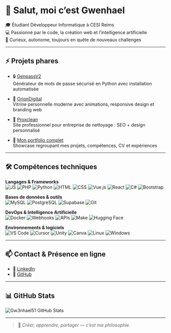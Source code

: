 # 👋 Salut, moi c’est Gwenhael

🎓 Étudiant Développeur Informatique à CESI Reims  
💻 Passionné par le code, la création web et l’intelligence artificielle  
🚀 Curieux, autonome, toujours en quête de nouveaux challenges

---

## ⚡ Projets phares

- 🔒 [GenpassV2](https://github.com/Gw3nhael51/GenpassV2)  
  Générateur de mots de passe sécurisé en Python avec installation automatisée

- 🤖 [OrionDigital](https://oriondigital.tech)  
  Vitrine personnelle moderne avec animations, responsive design et branding web

- 🧼 [Proxclean](https://proxclean.fr)  
  Site professionnel pour entreprise de nettoyage : SEO + design personnalisé

- 🎨 [Mon portfolio complet](https://myportfolio-by-swennsco.online)  
  Showcase regroupant mes projets, compétences, CV et expériences

---

## 🛠️ Compétences techniques

**Langages & Frameworks**  
![JS](https://img.shields.io/badge/JavaScript-F7DF1E?logo=javascript&logoColor=black)
![PHP](https://img.shields.io/badge/PHP-777BB4?logo=php&logoColor=white)
![Python](https://img.shields.io/badge/Python-3776AB?logo=python&logoColor=white)
![HTML](https://img.shields.io/badge/HTML5-E34F26?logo=html5&logoColor=white)
![CSS](https://img.shields.io/badge/CSS3-1572B6?logo=css3&logoColor=white)
![Vue.js](https://img.shields.io/badge/Vue.js-35495E?logo=vue.js&logoColor=4FC08D)
![React](https://img.shields.io/badge/React-20232A?logo=react&logoColor=61DAFB)
![C#](https://img.shields.io/badge/C%23-239120?logo=csharp&logoColor=white)
![Bootstrap](https://img.shields.io/badge/Bootstrap-563D7C?logo=bootstrap&logoColor=white)

**Bases de données & outils**  
![MySQL](https://img.shields.io/badge/MySQL-4479A1?logo=mysql&logoColor=white)
![PostgreSQL](https://img.shields.io/badge/PostgreSQL-336791?logo=postgresql&logoColor=white)
![Supabase](https://img.shields.io/badge/Supabase-3ECF8E?logo=supabase&logoColor=white)
![Git](https://img.shields.io/badge/Git-F05032?logo=git&logoColor=white)

**DevOps & Intelligence Artificielle**  
![Docker](https://img.shields.io/badge/Docker-2496ED?logo=docker&logoColor=white)
![Webhooks](https://img.shields.io/badge/Webhooks-000000?logo=webhooks&logoColor=white)
![APIs](https://img.shields.io/badge/API-0052CC?logo=graphql&logoColor=white)
![Make](https://img.shields.io/badge/Make-000000?logo=make&logoColor=white)
![Hugging Face](https://img.shields.io/badge/HuggingFace-FCC624?logo=huggingface&logoColor=black)

**Environnements & logiciels**  
![VS Code](https://img.shields.io/badge/VS_Code-007ACC?logo=visual-studio-code&logoColor=white)
![Cursor](https://img.shields.io/badge/Cursor-000000?logo=data:image/svg+xml;base64,...)
![Unity](https://img.shields.io/badge/Unity-000000?logo=unity&logoColor=white)
![Canva](https://img.shields.io/badge/Canva-00C4CC?logo=canva&logoColor=white)
![Linux](https://img.shields.io/badge/Linux-FCC624?logo=linux&logoColor=black)
![Windows](https://img.shields.io/badge/Windows-0078D6?logo=windows&logoColor=white)

---

## 📫 Contact & Présence en ligne

- 🔗 [LinkedIn](https://www.linkedin.com/in/gwenhael-le-thiec)
- 🧠 [GitHub](https://github.com/Gw3nhael51)

---

## 📊 GitHub Stats

![Gw3nhael51 GitHub Stats](https://github-readme-stats.vercel.app/api?username=Gw3nhael51&show_icons=true&theme=tokyonight)

---

> 🧠 *Créer, apprendre, partager — c’est ma philosophie.*
